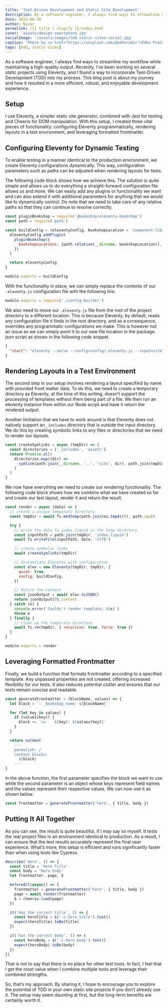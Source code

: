 ```yaml
---
title: 'Test-Driven Development and Static Site Development'
description: As a software engineer, I always find ways to streamline my workflow while maintaining a high-quality output. Recently, I’ve been working on several static projects using Eleventy, and I found a way to incorporate Test-Driven Development (TDD) into my process. This blog post is about my journey and how it resulted in a more efficient, robust, and enjoyable development experience.
date: 2023-06-30
author: Nizar
permalink: /{{ title | slugify }}/index.html
cover: 'assets/design-smartphone.jpg'
socialImage: '/assets/images/tdd-static-sites-social.jpg'
caption: 'Photo by <a href="https://unsplash.com/@edhoradic">Edho Pratama</a> on <a href="https://unsplash.com/photos/T6fDN60bMWY">Unsplash</a>'
tags: [tdd, static-sites]
---
```

As a software engineer, I always find ways to streamline my workflow while maintaining a high-quality output. Recently, I’ve been working on several static projects using Eleventy, and I found a way to incorporate Test-Driven Development (TDD) into my process. This blog post is about my journey and how it resulted in a more efficient, robust, and enjoyable development experience.

## Setup
I use Eleventy, a simpler static site generator, combined with Jest for testing and Cheerio for DOM manipulation. With this setup, I created three vital pieces of functionality: configuring Eleventy programmatically, rendering layouts in a test environment, and leveraging formatted frontmatter.

## Configuring Eleventy for Dynamic Testing

To enable testing in a manner identical to the production environment, we create Eleventy configurations dynamically. This way, configuration parameters such as paths can be adjusted when rendering layouts for tests.

The following code block shows how we achieve this. The solution is quite simple and allows us to do everything a straight-forward configuration file allows us and more. We can easily add any plugins or functionality we want and can also extend it with additional parameters for anything that we would like to dynamically control. Do note that we need to take care of any relative paths so that they can continue to resolve correctly.

```js
const pluginBookshop = require('@bookshop/eleventy-bookshop')
const path = require('path')

const buildConfig = (eleventyConfig, bookshopLocation = 'component-library') => {
  eleventyConfig.addPlugin(
    pluginBookshop({
      bookshopLocations: [path.relative(__dirname, bookshopLocation)],
    })
  )

  return eleventyConfig
}

module.exports = buildConfig
```
With the functionality in place, we can simply replace the contents of our `.eleventy.js` configuration file with the following line.

```js
module.exports = require('./config-builder')
```

We also need to move our `.eleventy.js` file from the root of the project directory to a different location. This is because Eleventy, by default, reads any configuration file it finds in the root directory, and as a consequence, overrides any programmatic configurations we make. This is however not an issue as we can simply point it to our new file location in the package. json script as shown in the following code snippet.

```json
{
  "start": "eleventy --serve --config=config/.eleventy.js --input=site"
}
```

## Rendering Layouts in a Test Environment

The second step in our setup involves rendering a layout specified by name with provided front matter data. To do this, we need to create a temporary directory as Eleventy, at the time of this writing, doesn’t support the processing of templates without them being part of a file. We then run an eleventy instance from within our Node script and have it return the rendered output.

Another limitation that we have to work around is that Eleventy does not natively support an `_includes` directory that is outside the input directory. We do this by creating symbolic links to any files or directories that we need to render our layouts.

```js
const createSymlinks = async (tmpDir) => {
  const directories = ['_includes', 'assets']
  return Promise.all(
    directories.map((dir) =>
      symlink(path.join(__dirname, '..', 'site', dir), path.join(tmpDir, dir))
    )
  )
}
```
We now have everything we need to create our rendering functionality. The following code block shows how we combine what we have created so far and create our test layout, render it and return the result.

```js
const render = async (data) => {
  // create a unique temporary directory
  const tmpDir = await fs.mkdtemp(path.join(os.tmpdir(), path.sep))

  try {
    // write the data to index.liquid in the temp directory
    const inputPath = path.join(tmpDir, 'index.liquid')
    await fs.writeFile(inputPath, data, 'utf8')

    // create symbolic links
    await createSymlinks(tmpDir)

    // Instantiate Eleventy with configuration
    const elev = new Eleventy(tmpDir, tmpDir, {
      quiet: true,
      config: buildConfig,
    })

    // Return the content
    const jsonOutput = await elev.toJSON()
    return jsonOutput[0].content
  } catch (e) {
    console.error(`Couldn't render template: ${e}`)
    throw e
  } finally {
    // clean up the temporary directory
    await fs.rm(tmpDir, { recursive: true, force: true })
  }
}

module.exports = render
```

## Leveraging Formatted Frontmatter

Finally, we build a function that formats frontmatter according to a specified template. Any unpassed properties are not created, offering increased flexibility for our tests. It also reduces potential clutter and ensures that our tests remain concise and readable.

```js
const generateFrontmatter = (blockName, values) => {
  let block = `- _bookshop_name: ${blockName}`

  for (let key in values) {
    if (values[key]) {
      block += `\n    ${key}: ${values[key]}`
    }
  }

  return outdent`
    ---
    permalink: /
    content_blocks:
      ${block}
    ---`
}
```

In the above function, the first parameter specifies the block we want to use while the second parameter is an object whose keys represent field names and the values represent their respective values. We can now use it as shown below.

```js
const frontmatter = generateFrontmatter('hero', { title, body })
```

## Putting It All Together

As you can see, the result is quite beautiful, if I may say so myself. It tests the real project files in an environment identical to production. As a result, I can ensure that the test results accurately represent the final user experience. What’s more, this setup is efficient and runs significantly faster than when using tools like Cypress.

```js
describe('Hero', () => {
  const title = 'Hero Title'
  const body = 'Hero body'
  let frontmatter, page, $

  beforeAll(async() => {
    frontmatter = generateFrontmatter('hero', { title, body })
    page = await render(frontmatter)
    $ = cheerio.load(page)
  })

  it('has the correct title', () => {
    const heroTitle = $('.c-hero_title').text()
    expect(heroTitle).toBe(title)
  })

  it('has the correct body', () => {
    const heroBody = $('.c-hero_body').text()
    expect(heroBody).toBe(body)
  })
})
```

That is not to say that there is no place for other test tools. In fact, I feel that I get the most value when I combine multiple tools and leverage their combined strengths. 

So, that’s my approach. By sharing it, I hope to encourage you to explore the potential of TDD in your own static site projects if you don’t already use it. The setup may seem daunting at first, but the long-term benefits are certainly worth it.
